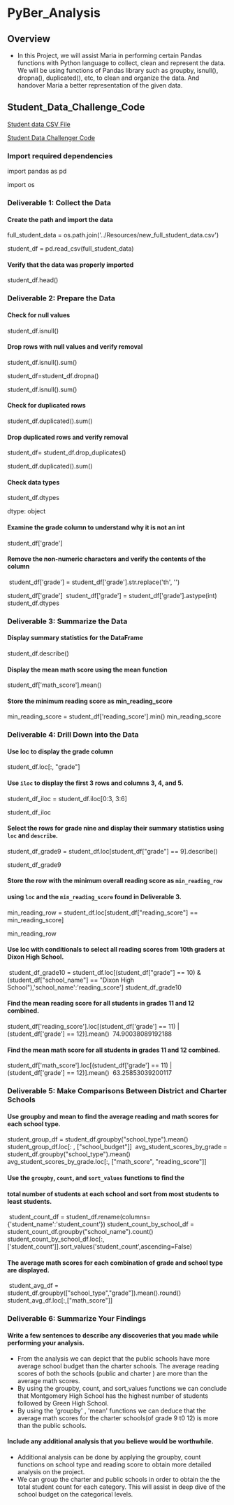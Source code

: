 # PyBer_Analysis
## Overview
- In this Project, we will assist Maria in performing certain Pandas functions with Python language to collect, clean and represent the data. We will be using functions of Pandas library such as groupby, isnull(), dropna(), duplicated(), etc, to clean and organize the data. And handover Maria a better representation of the given data.
## Student_Data_Challenge_Code

[Student data CSV File](Resources/new_full_student_data.csv)

[Student Data Challenger Code](Student_Data_Challenge_Starter_Code/Student_Data_Challenge_Starter_Code.ipynb) <br/>

### Import required dependencies
 import pandas as pd
 
 import os

### Deliverable 1: Collect the Data

#### Create the path and import the data
full_student_data = os.path.join('../Resources/new_full_student_data.csv')

student_df = pd.read_csv(full_student_data)

#### Verify that the data was properly imported
student_df.head()

### Deliverable 2: Prepare the Data

#### Check for null values
student_df.isnull()

#### Drop rows with null values and verify removal
student_df.isnull().sum()

student_df=student_df.dropna()

student_df.isnull().sum()

#### Check for duplicated rows
student_df.duplicated().sum()


#### Drop duplicated rows and verify removal
student_df= student_df.drop_duplicates()

student_df.duplicated().sum()


#### Check data types

student_df.dtypes

dtype: object

#### Examine the grade column to understand why it is not an int
student_df['grade']

#### Remove the non-numeric characters and verify the contents of the column
​
student_df['grade'] = student_df['grade'].str.replace('th', '')

student_df['grade']
​
student_df['grade'] = student_df['grade'].astype(int)
student_df.dtypes

### Deliverable 3: Summarize the Data

#### Display summary statistics for the DataFrame
student_df.describe()

#### Display the mean math score using the mean function
student_df['math_score'].mean()

#### Store the minimum reading score as min_reading_score
min_reading_score = student_df['reading_score'].min()
min_reading_score

### Deliverable 4: Drill Down into the Data

#### Use loc to display the grade column
student_df.loc[:, "grade"]
​
#### Use `iloc` to display the first 3 rows and columns 3, 4, and 5.
student_df_iloc = student_df.iloc[0:3, 3:6]

student_df_iloc

#### Select the rows for grade nine and display their summary statistics using `loc` and `describe`.

student_df_grade9 = student_df.loc[student_df["grade"] == 9].describe()

student_df_grade9

####  Store the row with the minimum overall reading score as `min_reading_row`
####  using `loc` and the `min_reading_score` found in Deliverable 3.

min_reading_row = student_df.loc[student_df["reading_score"] == min_reading_score]

min_reading_row
​

#### Use loc with conditionals to select all reading scores from 10th graders at Dixon High School.
​
student_df_grade10 = student_df.loc[(student_df["grade"] == 10) & (student_df["school_name"] == "Dixon High School"),'school_name':'reading_score']
student_df_grade10
​
#### Find the mean reading score for all students in grades 11 and 12 combined.
student_df['reading_score'].loc[(student_df['grade'] == 11) | (student_df['grade'] == 12)].mean() 
​
74.90038089192188
#### Find the mean math score for all students in grades 11 and 12 combined.
student_df['math_score'].loc[(student_df['grade'] == 11) | (student_df['grade'] == 12)].mean()
​
63.25853039200117

### Deliverable 5: Make Comparisons Between District and Charter Schools

#### Use groupby and mean to find the average reading and math scores for each school type.
student_group_df = student_df.groupby("school_type").mean()
student_group_df.loc[: , ["school_budget"]]
​
avg_student_scores_by_grade = student_df.groupby("school_type").mean()
avg_student_scores_by_grade.loc[:, ["math_score", "reading_score"]] 

#### Use the `groupby`, `count`, and `sort_values` functions to find the
#### total number of students at each school and sort from most students to least students.
​
student_count_df = student_df.rename(columns={'student_name':'student_count'})
student_count_by_school_df = student_count_df.groupby("school_name").count()
student_count_by_school_df.loc[:,['student_count']].sort_values('student_count',ascending=False)

#### The average math scores for each combination of grade and school type are displayed. 
​
student_avg_df = student_df.groupby(["school_type","grade"]).mean().round()
student_avg_df.loc[:,["math_score"]]
​
### Deliverable 6: Summarize Your Findings
#### Write a few sentences to describe any discoveries that you made while performing your analysis. 

- From the analysis we can depict that the public schools have more average school budget than the charter schools. The average reading scores of both the schools (public and charter ) are more than the average math scores.
- By using the groupby, count, and sort_values functions we can conclude that Montgomery High School has the highest number of students followed by Green High         School.
- By using the 'groupby' , 'mean' functions we can deduce that the average math scores for the charter schools(of grade 9 t0 12) is more than the public schools.

#### Include any additional analysis that you believe would be worthwhile.

- Additional analysis can be done by applying the groupby, count functions on school type and reading score to obtain more detailed analysis on the project.
- We can group the charter and public schools in order to obtain the the total student count for each category. This will assist in deep dive of the school budget on the categorical levels.
